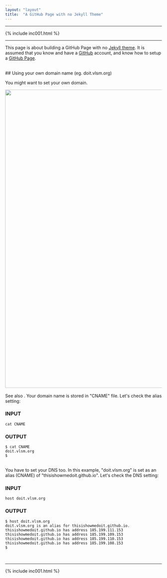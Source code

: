 ```yaml
---
layout: "layout"
title:  "A GitHub Page with no Jekyll Theme"
---
```


<hr>
{% include inc001.html %}
<hr>

This page is about building a GitHub Page with no [Jekyll theme](https://jekyllrb.com/docs/themes/).  It is assumed that you know and have a [GitHub](https://github.com/) account, and know how to setup
a [GitHub Page](https://pages.github.com/).

<br>
## Using your own domain name (eg. doit.vlsm.org)

You might want to set your own domain.

<img src="{{ site.baseurl }}/assets/images/doit-004.jpg" style="width:960px;">
<br>

<br>
See also <https://doit.vlsm.org>.
Your domain name is stored in "CNAME" file.
Let's check the alias setting:

### INPUT
```
cat CNAME 

```

### OUTPUT
```
$ cat CNAME 
doit.vlsm.org
$ 
```

<br>
You have to set your DNS too. 
In this example, "doit.vlsm.org" is set as an alias (CNAME) of "thisishowmedoit.github.io".
Let's check the DNS setting:

### INPUT
```
host doit.vlsm.org

```

### OUTPUT
```
$ host doit.vlsm.org
doit.vlsm.org is an alias for thisishowmedoit.github.io.
thisishowmedoit.github.io has address 185.199.111.153
thisishowmedoit.github.io has address 185.199.109.153
thisishowmedoit.github.io has address 185.199.110.153
thisishowmedoit.github.io has address 185.199.108.153
$ 
```

<br>
<hr>
{% include inc001.html %}


